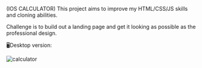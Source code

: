 (IOS CALCULATOR)
This project aims to improve my HTML/CSS/JS skills and cloning abilities.

Challenge is to build out a landing page and get it looking as possible as the professional design.

🖥Desktop version:

![calculator](https://user-images.githubusercontent.com/109672039/189539765-cd51c583-9190-4ea3-9faf-5f002bced8cf.gif)
